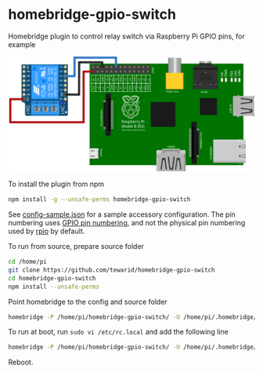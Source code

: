 # homebridge-gpio-switch

Homebridge plugin to control relay switch via Raspberry Pi GPIO pins, for example

![Sample Sketch](sketch.svg)

To install the plugin from npm

```bash
npm install -g --unsafe-perms homebridge-gpio-switch
```

See [config-sample.json](config-sample.json) for a sample accessory configuration. The pin numbering uses [GPIO pin numbering](https://www.raspberrypi.org/documentation/usage/gpio/), and not the physical pin numbering used by [rpio](https://github.com/jperkin/node-rpio) by default.

To run from source, prepare source folder

```bash
cd /home/pi
git clone https://github.com/tewarid/homebridge-gpio-switch
cd homebridge-gpio-switch
npm install --unsafe-perms
```

Point homebridge to the config and source folder

```bash
homebridge -P /home/pi/homebridge-gpio-switch/ -U /home/pi/.homebridge/
```

To run at boot, run `sudo vi /etc/rc.local` and add the following line

```bash
homebridge -P /home/pi/homebridge-gpio-switch/ -U /home/pi/.homebridge/ &
```

Reboot.
